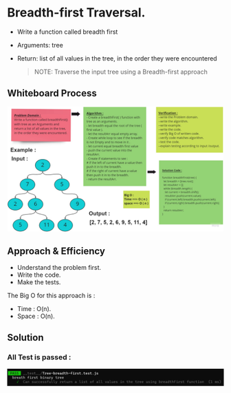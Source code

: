 # Breadth-first Traversal.

<!-- Description of the challenge -->

- Write a function called breadth first
- Arguments: tree
- Return: list of all values in the tree, in the order they were encountered

  > NOTE: Traverse the input tree using a Breadth-first approach

## Whiteboard Process

<!-- Embedded whiteboard image -->

![breadth first](./assets/tree-breadth-first.jpg)

## Approach & Efficiency

<!-- What approach did you take? Why? What is the Big O space/time for this approach? -->

- Understand the problem first.
- Write the code.
- Make the tests.

The Big O for this approach is :

- Time : O(n).
- Space : O(n).

## Solution

<!-- Show how to run your code, and examples of it in action -->

### All Test is passed :

![Tree Max Test](./assets/Tree-breadth-first.test.png)
